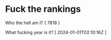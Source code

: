 # Fuck the rankings

Who the hell am I?
{ 7818 }

What fucking year is it?
[ 2024-01-01T02:10:16Z ]
